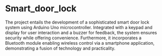 # Smart_door_lock
The project entails the development of a sophisticated smart door lock system using Arduino Uno microcontroller. Integrated with a keypad and display for user interaction and a buzzer for feedback, the system ensures security while offering convenience. Furthermore, it incorporates a Bluetooth module enabling wireless control via a smartphone application, demonstrating a fusion of technology and practicality.

